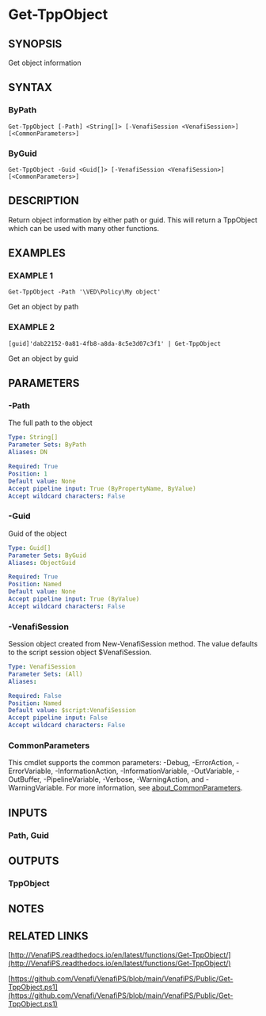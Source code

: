 # Get-TppObject

## SYNOPSIS
Get object information

## SYNTAX

### ByPath
```
Get-TppObject [-Path] <String[]> [-VenafiSession <VenafiSession>] [<CommonParameters>]
```

### ByGuid
```
Get-TppObject -Guid <Guid[]> [-VenafiSession <VenafiSession>] [<CommonParameters>]
```

## DESCRIPTION
Return object information by either path or guid. 
This will return a TppObject which can be used with many other functions.

## EXAMPLES

### EXAMPLE 1
```
Get-TppObject -Path '\VED\Policy\My object'
```

Get an object by path

### EXAMPLE 2
```
[guid]'dab22152-0a81-4fb8-a8da-8c5e3d07c3f1' | Get-TppObject
```

Get an object by guid

## PARAMETERS

### -Path
The full path to the object

```yaml
Type: String[]
Parameter Sets: ByPath
Aliases: DN

Required: True
Position: 1
Default value: None
Accept pipeline input: True (ByPropertyName, ByValue)
Accept wildcard characters: False
```

### -Guid
Guid of the object

```yaml
Type: Guid[]
Parameter Sets: ByGuid
Aliases: ObjectGuid

Required: True
Position: Named
Default value: None
Accept pipeline input: True (ByValue)
Accept wildcard characters: False
```

### -VenafiSession
Session object created from New-VenafiSession method. 
The value defaults to the script session object $VenafiSession.

```yaml
Type: VenafiSession
Parameter Sets: (All)
Aliases:

Required: False
Position: Named
Default value: $script:VenafiSession
Accept pipeline input: False
Accept wildcard characters: False
```

### CommonParameters
This cmdlet supports the common parameters: -Debug, -ErrorAction, -ErrorVariable, -InformationAction, -InformationVariable, -OutVariable, -OutBuffer, -PipelineVariable, -Verbose, -WarningAction, and -WarningVariable. For more information, see [about_CommonParameters](http://go.microsoft.com/fwlink/?LinkID=113216).

## INPUTS

### Path, Guid
## OUTPUTS

### TppObject
## NOTES

## RELATED LINKS

[http://VenafiPS.readthedocs.io/en/latest/functions/Get-TppObject/](http://VenafiPS.readthedocs.io/en/latest/functions/Get-TppObject/)

[https://github.com/Venafi/VenafiPS/blob/main/VenafiPS/Public/Get-TppObject.ps1](https://github.com/Venafi/VenafiPS/blob/main/VenafiPS/Public/Get-TppObject.ps1)

